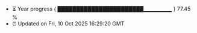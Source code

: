 - ⏳ Year progress { ███████████████████████▁▁▁▁▁▁▁ } 77.45 %
- ⏰ Updated on Fri, 10 Oct 2025 16:29:20 GMT

